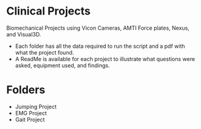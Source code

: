 # Clinical Projects
Biomechanical Projects using Vicon Cameras, AMTI Force plates, Nexus, and Visual3D.

- Each folder has all the data required to run the script and a pdf with what the project found.
- A ReadMe is available for each project to illustrate what questions were asked, equipment used, and findings.

# Folders 
- Jumping Project
- EMG Project
- Gait Project
